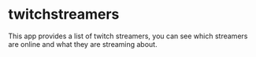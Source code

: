 # twitchstreamers

This app provides a list of twitch streamers, you can see which streamers are online and what they are streaming about. 
